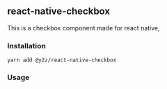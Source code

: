 ## react-native-checkbox
This is a checkbox component made for react native, <br>

### Installation
`yarn add @y2z/react-native-checkbox` <br>

### Usage